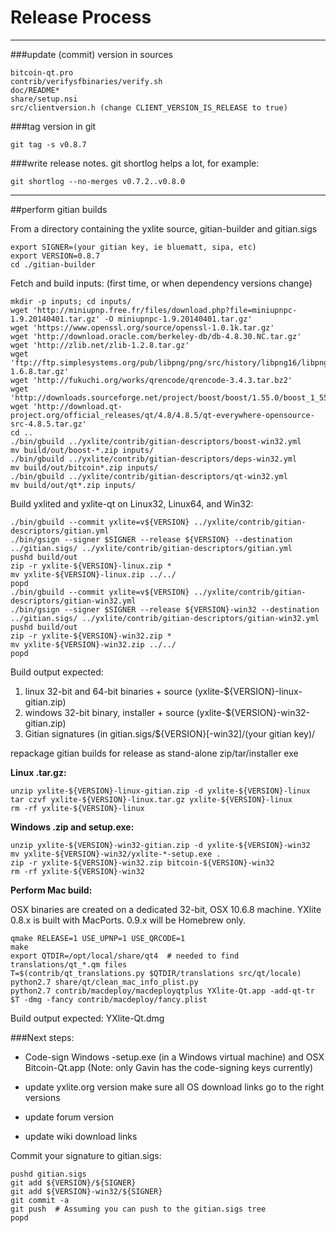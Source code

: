 Release Process
====================

* * *

###update (commit) version in sources


	bitcoin-qt.pro
	contrib/verifysfbinaries/verify.sh
	doc/README*
	share/setup.nsi
	src/clientversion.h (change CLIENT_VERSION_IS_RELEASE to true)

###tag version in git

	git tag -s v0.8.7

###write release notes. git shortlog helps a lot, for example:

	git shortlog --no-merges v0.7.2..v0.8.0

* * *

##perform gitian builds

 From a directory containing the yxlite source, gitian-builder and gitian.sigs
  
	export SIGNER=(your gitian key, ie bluematt, sipa, etc)
	export VERSION=0.8.7
	cd ./gitian-builder

 Fetch and build inputs: (first time, or when dependency versions change)

	mkdir -p inputs; cd inputs/
	wget 'http://miniupnp.free.fr/files/download.php?file=miniupnpc-1.9.20140401.tar.gz' -O miniupnpc-1.9.20140401.tar.gz'
	wget 'https://www.openssl.org/source/openssl-1.0.1k.tar.gz'
	wget 'http://download.oracle.com/berkeley-db/db-4.8.30.NC.tar.gz'
	wget 'http://zlib.net/zlib-1.2.8.tar.gz'
	wget 'ftp://ftp.simplesystems.org/pub/libpng/png/src/history/libpng16/libpng-1.6.8.tar.gz'
	wget 'http://fukuchi.org/works/qrencode/qrencode-3.4.3.tar.bz2'
	wget 'http://downloads.sourceforge.net/project/boost/boost/1.55.0/boost_1_55_0.tar.bz2'
	wget 'http://download.qt-project.org/official_releases/qt/4.8/4.8.5/qt-everywhere-opensource-src-4.8.5.tar.gz'
	cd ..
	./bin/gbuild ../yxlite/contrib/gitian-descriptors/boost-win32.yml
	mv build/out/boost-*.zip inputs/
	./bin/gbuild ../yxlite/contrib/gitian-descriptors/deps-win32.yml
	mv build/out/bitcoin*.zip inputs/
	./bin/gbuild ../yxlite/contrib/gitian-descriptors/qt-win32.yml
	mv build/out/qt*.zip inputs/

 Build yxlited and yxlite-qt on Linux32, Linux64, and Win32:
  
	./bin/gbuild --commit yxlite=v${VERSION} ../yxlite/contrib/gitian-descriptors/gitian.yml
	./bin/gsign --signer $SIGNER --release ${VERSION} --destination ../gitian.sigs/ ../yxlite/contrib/gitian-descriptors/gitian.yml
	pushd build/out
	zip -r yxlite-${VERSION}-linux.zip *
	mv yxlite-${VERSION}-linux.zip ../../
	popd
	./bin/gbuild --commit yxlite=v${VERSION} ../yxlite/contrib/gitian-descriptors/gitian-win32.yml
	./bin/gsign --signer $SIGNER --release ${VERSION}-win32 --destination ../gitian.sigs/ ../yxlite/contrib/gitian-descriptors/gitian-win32.yml
	pushd build/out
	zip -r yxlite-${VERSION}-win32.zip *
	mv yxlite-${VERSION}-win32.zip ../../
	popd

  Build output expected:

  1. linux 32-bit and 64-bit binaries + source (yxlite-${VERSION}-linux-gitian.zip)
  2. windows 32-bit binary, installer + source (yxlite-${VERSION}-win32-gitian.zip)
  3. Gitian signatures (in gitian.sigs/${VERSION}[-win32]/(your gitian key)/

repackage gitian builds for release as stand-alone zip/tar/installer exe

**Linux .tar.gz:**

	unzip yxlite-${VERSION}-linux-gitian.zip -d yxlite-${VERSION}-linux
	tar czvf yxlite-${VERSION}-linux.tar.gz yxlite-${VERSION}-linux
	rm -rf yxlite-${VERSION}-linux

**Windows .zip and setup.exe:**

	unzip yxlite-${VERSION}-win32-gitian.zip -d yxlite-${VERSION}-win32
	mv yxlite-${VERSION}-win32/yxlite-*-setup.exe .
	zip -r yxlite-${VERSION}-win32.zip bitcoin-${VERSION}-win32
	rm -rf yxlite-${VERSION}-win32

**Perform Mac build:**

  OSX binaries are created on a dedicated 32-bit, OSX 10.6.8 machine.
  YXlite 0.8.x is built with MacPorts.  0.9.x will be Homebrew only.

	qmake RELEASE=1 USE_UPNP=1 USE_QRCODE=1
	make
	export QTDIR=/opt/local/share/qt4  # needed to find translations/qt_*.qm files
	T=$(contrib/qt_translations.py $QTDIR/translations src/qt/locale)
	python2.7 share/qt/clean_mac_info_plist.py
	python2.7 contrib/macdeploy/macdeployqtplus YXlite-Qt.app -add-qt-tr $T -dmg -fancy contrib/macdeploy/fancy.plist

 Build output expected: YXlite-Qt.dmg

###Next steps:

* Code-sign Windows -setup.exe (in a Windows virtual machine) and
  OSX Bitcoin-Qt.app (Note: only Gavin has the code-signing keys currently)

* update yxlite.org version
  make sure all OS download links go to the right versions

* update forum version

* update wiki download links

Commit your signature to gitian.sigs:

	pushd gitian.sigs
	git add ${VERSION}/${SIGNER}
	git add ${VERSION}-win32/${SIGNER}
	git commit -a
	git push  # Assuming you can push to the gitian.sigs tree
	popd

